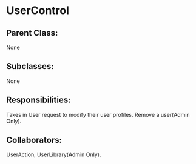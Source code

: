 # UserControl

## Parent Class:
None

## Subclasses:
None

## Responsibilities:
Takes in User request to modify their user profiles. Remove a user(Admin Only).

## Collaborators:
UserAction, UserLibrary(Admin Only).